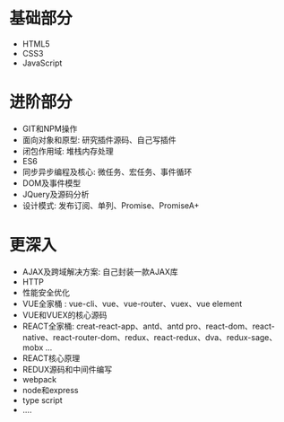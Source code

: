 # 基础部分 
- HTML5
- CSS3
- JavaScript

# 进阶部分
- GIT和NPM操作
- 面向对象和原型: 研究插件源码、自己写插件
- 闭包作用域: 堆栈内存处理
- ES6
- 同步异步编程及核心: 微任务、宏任务、事件循环
- DOM及事件模型
- JQuery及源码分析
- 设计模式: 发布订阅、单列、Promise、PromiseA+

# 更深入

- AJAX及跨域解决方案: 自己封装一款AJAX库
- HTTP
- 性能安全优化
- VUE全家桶 : vue-cli、vue、vue-router、vuex、vue element
- VUE和VUEX的核心源码
- REACT全家桶: creat-react-app、antd、antd pro、react-dom、react-native、react-router-dom、redux、react-redux、dva、redux-sage、mobx ...
- REACT核心原理
- REDUX源码和中间件编写
- webpack
- node和express
- type script
- ....
